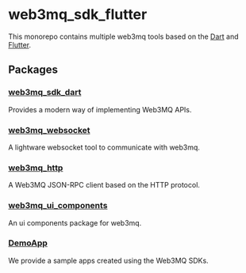 # web3mq_sdk_flutter

This monorepo contains multiple web3mq tools based on the [Dart](<https://dart.dev/>) and [Flutter](https://flutter.dev/).

## Packages

### [web3mq_sdk_dart](https://github.com/Generative-Labs/web3mq_sdk_flutter/tree/main/packages/web3mq_sdk_dart)

Provides a modern way of implementing Web3MQ APIs.

### [web3mq_websocket](https://github.com/Generative-Labs/web3mq_sdk_flutter/tree/develop/packages/web3mq_websocket)

A lightware websocket tool to communicate with web3mq.

### [web3mq_http](https://github.com/Generative-Labs/web3mq_sdk_flutter/tree/develop/packages/web3mq_http)

A Web3MQ JSON-RPC client based on the HTTP protocol.

### [web3mq_ui_components](https://github.com/Generative-Labs/web3mq_sdk_flutter/tree/develop/packages/web3mq_ui_components)

An ui components package for web3mq.

### [DemoApp](https://github.com/Generative-Labs/web3mq_sdk_flutter/tree/develop/packages/web3mq_sdk_flutter_demo)

We provide a sample apps created using the Web3MQ SDKs.
